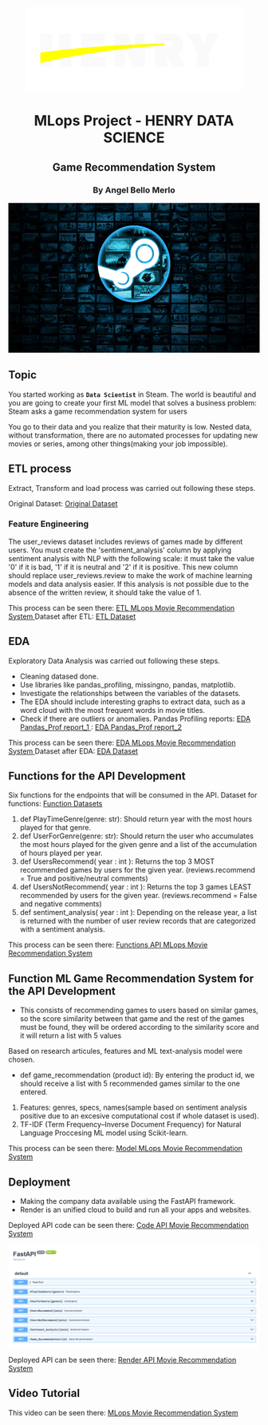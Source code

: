 <p align=center><img src="src/logo-henry.png"><p>

# <h1 align=center> MLops Project - HENRY DATA SCIENCE <h/>

## <h2 align=center> Game Recommendation System <h/>

### <h3 align=center> By Angel Bello Merlo <h/>

<p align="center">
<img src="src/steam.jpg"  height=300>
</p>

## Topic

You started working as **`Data Scientist`** in Steam. The world is beautiful and you are going to create your first ML model that solves a business problem: Steam asks a game recommendation system for users

You go to their data and you realize that their maturity is low. Nested data, without transformation, there are no automated processes for updating new movies or series, among other things(making your job impossible).

## ETL process

Extract, Transform and load process was carried out following these steps.

Original Dataset:
[Original Dataset ](https://github.com/Abyzou1995/PI01_DATA10_MLops_HENRY/tree/main/Dataset_original)

### Feature Engineering

The user_reviews dataset includes reviews of games made by different users. You must create the 'sentiment_analysis' column by applying sentiment analysis with NLP with the following scale: it must take the value '0' if it is bad, '1' if it is neutral and '2' if it is positive. This new column should replace user_reviews.review to make the work of machine learning models and data analysis easier. If this analysis is not possible due to the absence of the written review, it should take the value of 1.

This process can be seen there:
[ETL MLops Movie Recommendation System ](https://github.com/Abyzou1995/PI01_DATA10_MLops_HENRY/blob/main/ETL_MLops.ipynb)
Dataset after ETL:
[ETL Dataset ](https://github.com/Abyzou1995/PI01_DATA10_MLops_HENRY/tree/main/Dataset_API)

## EDA

Exploratory Data Analysis was carried out following these steps.

- Cleaning datased done.
- Use libraries like pandas_profiling, missingno, pandas, matplotlib.
- Investigate the relationships between the variables of the datasets.
- The EDA should include interesting graphs to extract data, such as a word cloud with the most frequent words in movie titles.
- Check if there are outliers or anomalies.
  Pandas Profiling reports:
  [EDA Pandas_Prof report_1 ](https://github.com/Abyzou1995/PI01_DATA10_MLops_HENRY/blob/main/output.html)
  :
  [EDA Pandas_Prof report_2 ](https://github.com/Abyzou1995/PI01_DATA10_MLops_HENRY/blob/main/output_ML.html)



This process can be seen there:
[EDA MLops Movie Recommendation System ](https://github.com/Abyzou1995/PI01_DATA10_MLops_HENRY/blob/main/EDA_MLops.ipynb)
Dataset after EDA:
[EDA Dataset ](https://github.com/Abyzou1995/PI01_DATA10_MLops_HENRY/tree/main/Dataset_ML)

## Functions for the API Development

Six functions for the endpoints that will be consumed in the API.
Dataset for functions:
[Function Datasets](https://github.com/Abyzou1995/PI01_DATA10_MLops_HENRY/tree/main/Dataset_API)

1. def PlayTimeGenre(genre: str): Should return year with the most hours played for that genre.
2. def UserForGenre(genre: str): Should return the user who accumulates the most hours played for the given genre and a list of the accumulation of hours played per year.
3. def UsersRecommend( year : int ): Returns the top 3 MOST recommended games by users for the given year. (reviews.recommend = True and positive/neutral comments)
4. def UsersNotRecommend( year : int ): Returns the top 3 games LEAST recommended by users for the given year. (reviews.recommend = False and negative comments)
5. def sentiment_analysis( year : int ): Depending on the release year, a list is returned with the number of user review records that are categorized with a sentiment analysis.


This process can be seen there:
[Functions API MLops Movie Recommendation System ](https://github.com/Abyzou1995/PI01_DATA10_MLops_HENRY/blob/main/FunctionAPI_MLops.ipynb)

## Function ML Game Recommendation System for the API Development

- This consists of recommending games to users based on similar games, so the score similarity between that game and the rest of the games must be found, they will be ordered according to the similarity score and it will return a list with 5 values

Based on research articules, features and ML text-analysis model were chosen.

- def game_recommendation (product id): By entering the product id, we should receive a list with 5 recommended games similar to the one entered.

1. Features: genres, specs, names(sample based on sentiment analysis positive due to an excesive computational cost if whole dataset is used).
2. TF-IDF (Term Frequency–Inverse Document Frequency) for Natural Language Proccesing ML model using Scikit-learn.



This process can be seen there:
[Model MLops Movie Recommendation System ](https://github.com/Abyzou1995/PI01_DATA10_MLops_HENRY/blob/main/ModelML_MLops.ipynb)

## Deployment

- Making the company data available using the FastAPI framework.
- Render is an unified cloud to build and run all your apps and websites.

Deployed API code can be seen there:
[Code API Movie Recommendation System ](https://github.com/Abyzou1995/PI01_DATA10_MLops_HENRY/blob/main/main.py)

<p align=center><img src="src/Render.png"><p>

Deployed API can be seen there:
[Render API Movie Recommendation System ](https://mlops-data10.onrender.com/docs)

## Video Tutorial

This video can be seen there:
[MLops Movie Recommendation System ](https://www.youtube.com/watch?v=I5aDsbqEHwg)
